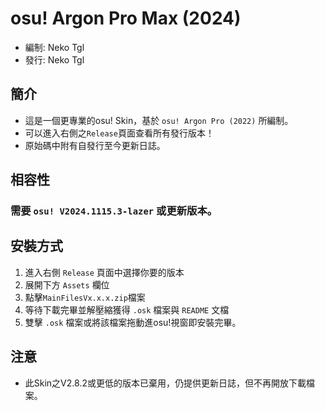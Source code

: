 # osu! Argon Pro Max (2024)
- 編制: Neko Tgl
- 發行: Neko Tgl
## 簡介
- 這是一個更專業的osu! Skin，基於 `osu! Argon Pro (2022)` 所編制。
- 可以進入右側之`Release`頁面查看所有發行版本！
- 原始碼中附有自發行至今更新日誌。
## 相容性
### **需要 `osu! V2024.1115.3-lazer` 或更新版本。**
## 安裝方式
1. 進入右側 `Release` 頁面中選擇你要的版本
2. 展開下方 `Assets` 欄位
3. 點擊`MainFilesVx.x.x.zip`檔案
4. 等待下載完畢並解壓縮獲得 `.osk` 檔案與 `README` 文檔
5. 雙擊 `.osk` 檔案或將該檔案拖動進osu!視窗即安裝完畢。
## 注意
- 此Skin之V2.8.2或更低的版本已棄用，仍提供更新日誌，但不再開放下載檔案。
